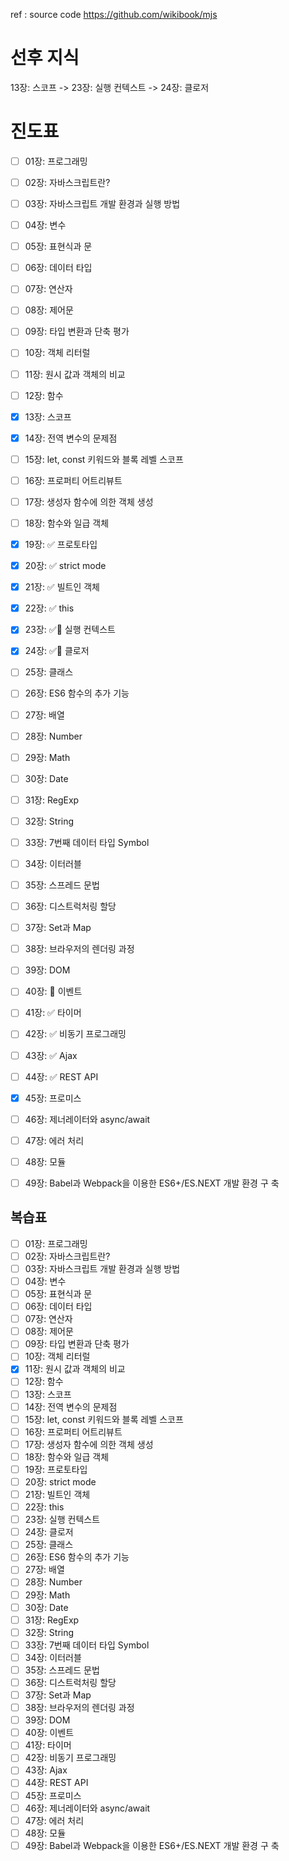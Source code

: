 
ref : source code https://github.com/wikibook/mjs 

# 선후 지식

13장: 스코프 ->  23장: 실행 컨텍스트 ->  24장: 클로저

# 진도표 

- [ ] 01장: 프로그래밍
- [ ] 02장: 자바스크립트란?
- [ ] 03장: 자바스크립트 개발 환경과 실행 방법
- [ ] 04장: 변수
- [ ] 05장: 표현식과 문
- [ ] 06장: 데이터 타입
- [ ] 07장: 연산자
- [ ] 08장: 제어문
- [ ] 09장: 타입 변환과 단축 평가
- [ ] 10장: 객체 리터럴
- [ ] 11장: 원시 값과 객체의 비교
- [ ] 12장: 함수
- [x] 13장: 스코프
- [x] 14장: 전역 변수의 문제점
- [ ] 15장: let, const 키워드와 블록 레벨 스코프
- [ ] 16장: 프로퍼티 어트리뷰트
- [ ] 17장: 생성자 함수에 의한 객체 생성
- [ ] 18장: 함수와 일급 객체
- [x] 19장: ✅ 프로토타입
- [x] 20장: ✅ strict mode
- [x] 21장: ✅ 빌트인 객체
- [x] 22장: ✅ this
- [x] 23장: ✅🚀 실행 컨텍스트
- [x] 24장: ✅🚀 클로저
- [ ] 25장: 클래스
- [ ] 26장: ES6 함수의 추가 기능
- [ ] 27장: 배열
- [ ] 28장: Number
- [ ] 29장: Math
- [ ] 30장: Date
- [ ] 31장: RegExp
- [ ] 32장: String
- [ ] 33장: 7번째 데이터 타입 Symbol
- [ ] 34장: 이터러블
- [ ] 35장: 스프레드 문법
- [ ] 36장: 디스트럭처링 할당
- [ ] 37장: Set과 Map
- [ ] 38장: 브라우저의 렌더링 과정
- [ ] 39장: DOM
- [ ] 40장: 🚀 이벤트
- [ ] 41장: ✅ 타이머
- [ ] 42장: ✅ 비동기 프로그래밍
- [ ] 43장: ✅ Ajax
- [ ] 44장: ✅ REST API
- [x] 45장: 프로미스
- [ ] 46장: 제너레이터와 async/await
- [ ] 47장: 에러 처리
- [ ] 48장: 모듈
- [ ] 49장: Babel과 Webpack을 이용한 ES6+/ES.NEXT 개발 환경 구 축


## 복습표 

- [ ] 01장: 프로그래밍
- [ ] 02장: 자바스크립트란?
- [ ] 03장: 자바스크립트 개발 환경과 실행 방법
- [ ] 04장: 변수
- [ ] 05장: 표현식과 문
- [ ] 06장: 데이터 타입
- [ ] 07장: 연산자
- [ ] 08장: 제어문
- [ ] 09장: 타입 변환과 단축 평가
- [ ] 10장: 객체 리터럴
- [x] 11장: 원시 값과 객체의 비교
- [ ] 12장: 함수
- [ ] 13장: 스코프
- [ ] 14장: 전역 변수의 문제점
- [ ] 15장: let, const 키워드와 블록 레벨 스코프
- [ ] 16장: 프로퍼티 어트리뷰트
- [ ] 17장: 생성자 함수에 의한 객체 생성
- [ ] 18장: 함수와 일급 객체
- [ ] 19장: 프로토타입
- [ ] 20장: strict mode
- [ ] 21장: 빌트인 객체
- [ ] 22장: this
- [ ] 23장: 실행 컨텍스트
- [ ] 24장: 클로저
- [ ] 25장: 클래스
- [ ] 26장: ES6 함수의 추가 기능
- [ ] 27장: 배열
- [ ] 28장: Number
- [ ] 29장: Math
- [ ] 30장: Date
- [ ] 31장: RegExp
- [ ] 32장: String
- [ ] 33장: 7번째 데이터 타입 Symbol
- [ ] 34장: 이터러블
- [ ] 35장: 스프레드 문법
- [ ] 36장: 디스트럭처링 할당
- [ ] 37장: Set과 Map
- [ ] 38장: 브라우저의 렌더링 과정
- [ ] 39장: DOM
- [ ] 40장: 이벤트
- [ ] 41장: 타이머
- [ ] 42장: 비동기 프로그래밍
- [ ] 43장: Ajax
- [ ] 44장: REST API
- [ ] 45장: 프로미스
- [ ] 46장: 제너레이터와 async/await
- [ ] 47장: 에러 처리
- [ ] 48장: 모듈
- [ ] 49장: Babel과 Webpack을 이용한 ES6+/ES.NEXT 개발 환경 구 축
